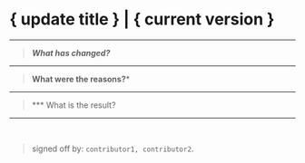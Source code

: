 # { update title } | { current version }
---

> ***What has changed?***

---

> **What were the reasons?***

---

> *** What is the result?

---


<br>


> signed off by: `contributor1, contributor2`.
